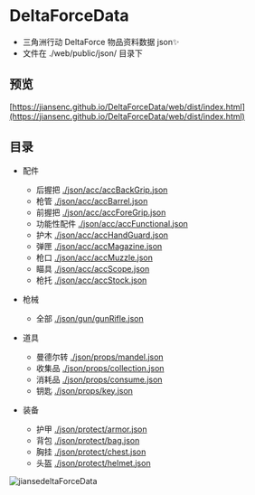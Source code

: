 # DeltaForceData

- 三角洲行动 DeltaForce 物品资料数据 json✨
- 文件在 ./web/public/json/ 目录下

## 预览

[https://jiansenc.github.io/DeltaForceData/web/dist/index.html](https://jiansenc.github.io/DeltaForceData/web/dist/index.html)

## 目录

- 配件
  - 后握把 [./json/acc/accBackGrip.json](https://github.com/jiansenc/DeltaForceData/blob/main/web/dist/json//acc/accBackGrip.json)
  - 枪管 [./json/acc/accBarrel.json](https://github.com/jiansenc/DeltaForceData/blob/main/web/dist/json//acc/accBarrel.json)
  - 前握把 [./json/acc/accForeGrip.json](https://github.com/jiansenc/DeltaForceData/blob/main/web/dist/json//acc/accForeGrip.json)
  - 功能性配件 [./json/acc/accFunctional.json](https://github.com/jiansenc/DeltaForceData/blob/main/web/dist/json//acc/accFunctional.json)
  - 护木 [./json/acc/accHandGuard.json](https://github.com/jiansenc/DeltaForceData/blob/main/web/dist/json//acc/accHandGuard.json)
  - 弹匣 [./json/acc/accMagazine.json](https://github.com/jiansenc/DeltaForceData/blob/main/web/dist/json//acc/accMagazine.json)
  - 枪口 [./json/acc/accMuzzle.json](https://github.com/jiansenc/DeltaForceData/blob/main/web/dist/json//acc/accMuzzle.json)
  - 瞄具 [./json/acc/accScope.json](https://github.com/jiansenc/DeltaForceData/blob/main/web/dist/json//acc/accScope.json)
  - 枪托 [./json/acc/accStock.json](https://github.com/jiansenc/DeltaForceData/blob/main/web/dist/json//acc/accStock.json)
- 枪械
  - 全部 [./json/gun/gunRifle.json](https://github.com/jiansenc/DeltaForceData/blob/main/web/dist/json//gun/gunRifle.json)
- 道具
  - 曼德尔转 [./json/props/mandel.json](https://github.com/jiansenc/DeltaForceData/blob/main/web/dist/json//props/mandel.json)
  - 收集品 [./json/props/collection.json](https://github.com/jiansenc/DeltaForceData/blob/main/web/dist/json//props/collection.json)
  - 消耗品 [./json/props/consume.json](https://github.com/jiansenc/DeltaForceData/blob/main/web/dist/json//props/consume.json)
  - 钥匙 [./json/props/key.json](https://github.com/jiansenc/DeltaForceData/blob/main/web/dist/json//props/key.json)
- 装备

  - 护甲 [./json/protect/armor.json](https://github.com/jiansenc/DeltaForceData/blob/main/web/dist/json//protect/armor.json)
  - 背包 [./json/protect/bag.json](https://github.com/jiansenc/DeltaForceData/blob/main/web/dist/json//protect/bag.json)
  - 胸挂 [./json/protect/chest.json](https://github.com/jiansenc/DeltaForceData/blob/main/web/dist/json//protect/chest.json)
  - 头盔 [./json/protect/helmet.json](https://github.com/jiansenc/DeltaForceData/blob/main/web/dist/json//protect/helmet.json)

![jiansedeltaForceData](https://count.getloli.com/@jiansedeltaForceData?name=jiansedeltaForceData&theme=normal-1&padding=7&offset=0&scale=1&pixelated=1&darkmode=auto)
